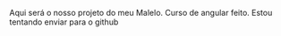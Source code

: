 Aqui será o nosso projeto do meu Malelo.
Curso de angular feito.
Estou tentando enviar para o github
